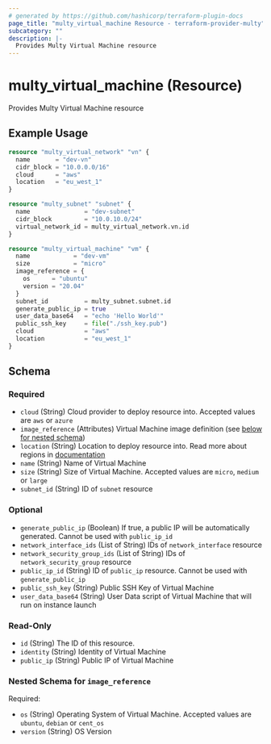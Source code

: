 ```yaml
---
# generated by https://github.com/hashicorp/terraform-plugin-docs
page_title: "multy_virtual_machine Resource - terraform-provider-multy"
subcategory: ""
description: |-
  Provides Multy Virtual Machine resource
---
```


# multy_virtual_machine (Resource)

Provides Multy Virtual Machine resource

## Example Usage

```terraform
resource "multy_virtual_network" "vn" {
  name       = "dev-vn"
  cidr_block = "10.0.0.0/16"
  cloud      = "aws"
  location   = "eu_west_1"
}

resource "multy_subnet" "subnet" {
  name               = "dev-subnet"
  cidr_block         = "10.0.10.0/24"
  virtual_network_id = multy_virtual_network.vn.id
}

resource "multy_virtual_machine" "vm" {
  name            = "dev-vm"
  size            = "micro"
  image_reference = {
    os      = "ubuntu"
    version = "20.04"
  }
  subnet_id          = multy_subnet.subnet.id
  generate_public_ip = true
  user_data_base64   = "echo 'Hello World'"
  public_ssh_key     = file("./ssh_key.pub")
  cloud              = "aws"
  location           = "eu_west_1"
}
```

<!-- schema generated by tfplugindocs -->
## Schema

### Required

- `cloud` (String) Cloud provider to deploy resource into. Accepted values are `aws` or `azure`
- `image_reference` (Attributes) Virtual Machine image definition (see [below for nested schema](#nestedatt--image_reference))
- `location` (String) Location to deploy resource into. Read more about regions in [documentation](https://docs.multy.dev/regions)
- `name` (String) Name of Virtual Machine
- `size` (String) Size of Virtual Machine. Accepted values are `micro`, `medium` or `large`
- `subnet_id` (String) ID of `subnet` resource

### Optional

- `generate_public_ip` (Boolean) If true, a public IP will be automatically generated. Cannot be used with `public_ip_id`
- `network_interface_ids` (List of String) IDs of `network_interface` resource
- `network_security_group_ids` (List of String) IDs of `network_security_group` resource
- `public_ip_id` (String) ID of `public_ip` resource. Cannot be used with `generate_public_ip`
- `public_ssh_key` (String) Public SSH Key of Virtual Machine
- `user_data_base64` (String) User Data script of Virtual Machine that will run on instance launch

### Read-Only

- `id` (String) The ID of this resource.
- `identity` (String) Identity of Virtual Machine
- `public_ip` (String) Public IP of Virtual Machine

<a id="nestedatt--image_reference"></a>
### Nested Schema for `image_reference`

Required:

- `os` (String) Operating System of Virtual Machine. Accepted values are `ubuntu`, `debian` or `cent_os`
- `version` (String) OS Version


